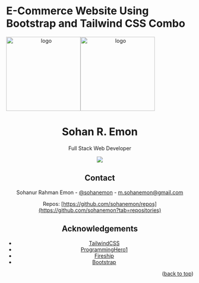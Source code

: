 <div id="top"><div>
<h1>
  E-Commerce Website Using Bootstrap and Tailwind CSS Combo
</h1>
<div align="center">
<div style="display: flex; align-items:center;">
  <img src="https://camo.githubusercontent.com/45b47c60e24a89695a9ae14ab4d6d22a6e51bd3b9aefdf88eca38b0035ce4dd5/68747470733a2f2f7265732e636c6f7564696e6172792e636f6d2f70726163746963616c6465762f696d6167652f66657463682f732d2d4a586c4678316e652d2d2f635f696d616767615f7363616c652c665f6175746f2c666c5f70726f67726573736976652c685f3930302c715f6175746f2c775f313630302f68747470733a2f2f6465762d746f2d75706c6f6164732e73332e616d617a6f6e6177732e636f6d2f692f6633306872696a3568336a376774326b6c6263752e6a7067" alt="logo" width="200" height="auto" />
  <img src="https://upload.wikimedia.org/wikipedia/commons/thumb/b/b2/Bootstrap_logo.svg/1200px-Bootstrap_logo.svg.png" alt="logo" width="200" height="auto" />
 </div> <h1>Sohan R. Emon</h1>
  
  <p>Full Stack Web Developer
    
  </p>
  
  
<!-- Badges -->
<p>
<a href="https://twitter.com/sohanemon">
<img src="https://img.shields.io/twitter/follow/sohanemon?style=social">
</a>

<!-- Contact -->

## Contact

Sohanur Rahman Emon - [@sohanemon](https://twitter.com/sohanemon) - m.sohanemon@gmail.com

Repos: [https://github.com/sohanemon/repos](https://github.com/sohanemon?tab=repositories)

<!-- Acknowledgments -->

## Acknowledgements

- [TailwindCSS](https://tailwindcss.com/)
- [ProgrammingHero1](https://programming-hero.com)
- [Fireship](https://fireship.io)
- [Bootstrap](https://getbootstrap.com)

<p align="right">(<a href="#top">back to top</a>)</p>
